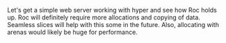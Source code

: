 Let's get a simple web server working with hyper and see how Roc holds up.
Roc will definitely require more allocations and copying of data.
Seamless slices will help with this some in the future.
Also, allocating with arenas would likely be huge for performance.